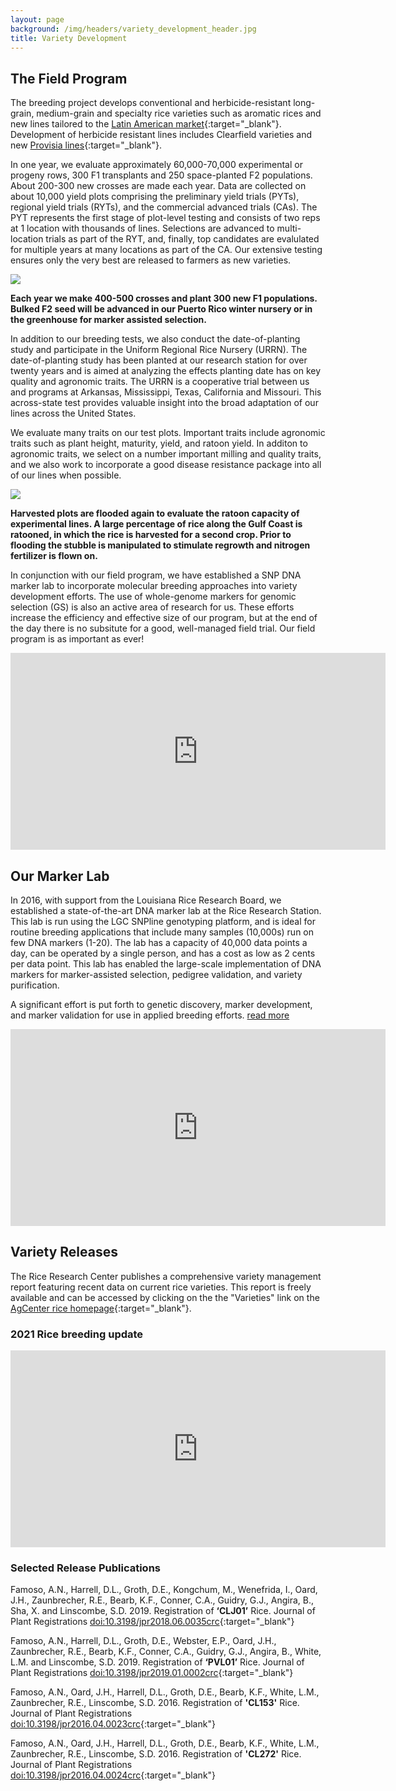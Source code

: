 ```yaml
---
layout: page
background: /img/headers/variety_development_header.jpg
title: Variety Development
---
```


## The Field Program

The breeding project develops conventional and 
herbicide-resistant long-grain, medium-grain and specialty rice varieties such as 
aromatic rices and new lines tailored to the [Latin American market](https://www.lsuagcenter.com/articles/page1606255285126){:target="_blank"}. 
Development of herbicide resistant lines includes Clearfield varieties and new
[Provisia lines](https://www.ricefarming.com/departments/feature/new-and-improved-2/){:target="_blank"}.


In one year, we evaluate approximately 60,000-70,000 experimental or 
progeny rows, 300 F1 transplants and 250 space-planted F2 populations. About 
200-300 new crosses are made each year. Data are collected on about 10,000 yield
plots comprising the preliminary yield trials (PYTs), regional yield trials 
(RYTs), and the commercial advanced trials (CAs). The PYT represents the first 
stage of plot-level testing and consists of two reps at 1 location with 
thousands of lines. Selections are advanced to multi-location trials as part of 
the RYT, and, finally, top candidates are evalulated for multiple years at many 
locations as part of the CA. Our extensive testing ensures only the very best 
are released to farmers as new varieties.

![](img/breeding/F1.jpg)


**Each year we make 400-500 crosses and plant 300 new F1 populations. Bulked F2
 seed will be advanced in our Puerto Rico winter nursery or in the greenhouse 
 for marker assisted selection.**

In addition to our breeding tests, we also conduct the date-of-planting study
and participate in the Uniform Regional Rice Nursery (URRN). 
The date-of-planting study has been planted at our research station for over 
twenty years and is aimed at analyzing the effects planting date has on key 
quality and agronomic traits. The URRN is a cooperative trial between us and 
programs at Arkansas, Mississippi, Texas, California and Missouri. This 
across-state test provides valuable insight into the broad adaptation of our 
lines across the United States.

We evaluate many traits on our test plots. Important traits include agronomic 
traits such as plant height, maturity, yield, and ratoon yield. In additon to 
agronomic traits, we select on a number important milling and quality traits, 
and we also work to incorporate a good disease resistance package into all of 
our lines when possible.


![](img/breeding/ratoon.jpg)


**Harvested plots are flooded again to evaluate the ratoon capacity of 
experimental lines. A large percentage of rice along the Gulf Coast is ratooned, 
in which the rice is harvested for a second crop. Prior to flooding the stubble 
is manipulated to stimulate regrowth and nitrogen fertilizer is flown on.**


In conjunction with our field program, we have established a SNP DNA marker lab 
to incorporate molecular breeding approaches into variety development efforts. 
The use of whole-genome markers for genomic selection (GS) is also an active 
area of research for us. These efforts increase the efficiency and effective 
size of our program, but at the end of the day there is no subsitute for a good, 
well-managed field trial. Our field program is as important as ever!


<iframe width="600" height="315" src="https://www.youtube.com/embed/ib6WrFeVmDE" title="YouTube video player" frameborder="0" allow="accelerometer; autoplay; clipboard-write; encrypted-media; gyroscope; picture-in-picture" allowfullscreen></iframe>


## Our Marker Lab

In 2016, with support from the Louisiana Rice Research Board,
we established a state-of-the-art DNA marker lab at the Rice Research Station. 
This lab is run using the LGC SNPline genotyping platform, and is ideal for
routine breeding applications that include many samples (10,000s) run on 
few DNA markers (1-20). The lab has a capacity of 40,000 data points a day, can 
be operated by a single person, and has a cost as low as 2 cents per data point. 
This lab has enabled the large-scale implementation of DNA markers for 
marker-assisted selection, pedigree validation, and variety purification. 

A significant effort is put forth to genetic discovery,
marker development, and marker validation for use in applied breeding efforts. 
[read more](research)

<iframe width="600" height="315" src="https://www.youtube.com/embed/X1KVyTKxnOs" frameborder="0" allow="accelerometer; autoplay; clipboard-write; encrypted-media; gyroscope; picture-in-picture" allowfullscreen></iframe>

## Variety Releases
The Rice Research Center publishes a comprehensive variety  management report 
featuring recent data on current rice varieties. This report is freely available 
and can be accessed by clicking on the the "Varieties" link on the
[AgCenter rice homepage](https://www.lsuagcenter.com/topics/crops/rice){:target="_blank"}.

### 2021 Rice breeding update

<iframe width="600" height="315" src="https://www.youtube.com/embed/BIVIod1qHZc" frameborder="0" allow="accelerometer; autoplay; clipboard-write; encrypted-media; gyroscope; picture-in-picture" allowfullscreen></iframe>

### Selected Release Publications

Famoso, A.N., Harrell, D.L., Groth, D.E., Kongchum, M., Wenefrida, I., Oard, 
J.H., Zaunbrecher, R.E., Bearb, K.F., Conner, C.A., Guidry, G.J., Angira, B., 
Sha, X. and Linscombe, S.D. 2019. Registration of **‘CLJ01’** Rice. 
Journal of Plant Registrations
[doi:10.3198/jpr2018.06.0035crc](https://doi.org/10.3198/jpr2018.06.0035crc){:target="_blank"}

Famoso, A.N., Harrell, D.L., Groth, D.E., Webster, E.P., Oard, J.H., 
Zaunbrecher, R.E., Bearb, K.F., Conner, C.A., Guidry, G.J., Angira, B., White, 
L.M. and Linscombe, S.D. 2019. Registration of **‘PVL01’** Rice. 
Journal of Plant Registrations
[doi:10.3198/jpr2019.01.0002crc](https://doi.org/10.3198/jpr2019.01.0002crc){:target="_blank"}

Famoso, A.N., Oard, J.H., Harrell, D.L., Groth, D.E., Bearb, K.F., White, L.M., 
Zaunbrecher, R.E., Linscombe, S.D. 2016. Registration of **'CL153'** Rice. 
Journal of Plant Registrations
[doi:10.3198/jpr2016.04.0023crc](https://doi.org/10.3198/jpr2016.04.0023crc){:target="_blank"} 

Famoso, A.N., Oard, J.H., Harrell, D.L., Groth, D.E., Bearb, K.F., White, L.M., 
Zaunbrecher, R.E., Linscombe, S.D. 2016. Registration of **'CL272'** Rice. 
Journal of Plant Registrations
[doi:10.3198/jpr2016.04.0024crc](https://doi.org/10.3198/jpr2016.04.0024crc){:target="_blank"} 
